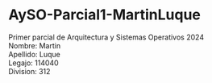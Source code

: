 # AySO-Parcial1-MartinLuque
Primer parcial de Arquitectura y Sistemas Operativos 2024  
Nombre: Martin  
Apellido: Luque  
Legajo: 114040  
Division: 312  
